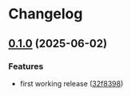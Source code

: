 # Changelog

## [0.1.0](https://github.com/a-chacon/oas_core/compare/oas_rails-v0.0.1...oas_rails/v0.1.0) (2025-06-02)


### Features

* first working release ([32f8398](https://github.com/a-chacon/oas_core/commit/32f83982b589ab859a9f2a156f9158a94518f3fc))


